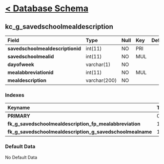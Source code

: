 # [< Database Schema](DatabaseSchema.md) #

## kc\_g\_savedschoolmealdescription ##
| **Field** | Type | Null | Key | Default | Extra | Comment |
|:----------|:-----|:-----|:----|:--------|:------|:--------|
| **savedschoolmealdescriptionid** | int(11) | NO | PRI |  | auto\_increment |  |
| **savedschoolmealid** | int(11) | NO | MUL |  |  |  |
| **dayofweek** | varchar(1) | NO |  |  |  |  |
| **mealabbreviationid** | int(11) | NO | MUL |  |  |  |
| **mealdescription** | varchar(200) | NO |  |  |  |  |


### Indexes ###
| **Keyname** | Type | Unique | Packed | Column | Seq | Cardinality | Collation | Null | Comment |
|:------------|:-----|:-------|:-------|:-------|:----|:------------|:----------|:-----|:--------|
| **PRIMARY** | 0 | 0 | 0 | savedschoolmealdescriptionid | 1 | 0 | A | 0 | 0 |
| **fk\_g\_savedschoolmealdescription\_fp\_mealabbreviation** | 1 | 1 | 1 | mealabbreviationid | 1 |  | A | 1 | 1 |
| **fk\_g\_savedschoolmealdescription\_g\_savedschoolmealname** | 1 | 1 | 1 | savedschoolmealid | 1 |  | A | 1 | 1 |


### Default Data ###
No Default Data